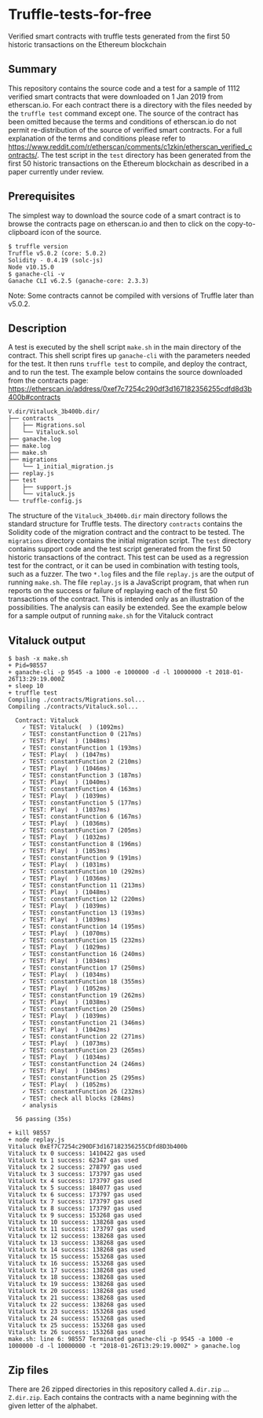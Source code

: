 # Truffle-tests-for-free
Verified smart contracts with truffle tests generated from the first 50 historic transactions on the Ethereum blockchain

## Summary

This repository contains the source code and a test for a sample of  1112 verified smart contracts that were downloaded on 1 Jan 2019 from etherscan.io. For each contract there is a directory with the files needed by the `truffle test` command except one. The source of the contract has been omitted because the terms and conditions of etherscan.io do not permit re-distribution of the source of verified smart contracts. For a full explanation of the terms and conditions please refer to https://www.reddit.com/r/etherscan/comments/c1zkjn/etherscan_verified_contracts/. The test script in the `test` directory has been generated from the first 50 historic transactions on the Ethereum blockchain as described in a paper currently under review.

## Prerequisites
The simplest way to download the source code of a smart contract is to browse the contracts page on etherscan.io and then to click on the copy-to-clipboard icon of the source.

```
$ truffle version
Truffle v5.0.2 (core: 5.0.2)
Solidity - 0.4.19 (solc-js)
Node v10.15.0
$ ganache-cli -v
Ganache CLI v6.2.5 (ganache-core: 2.3.3)
```
Note: Some contracts cannot be compiled with versions of Truffle later than v5.0.2.

## Description

A test is executed by the shell script `make.sh` in the main directory of the contract. This shell script fires up `ganache-cli` with the parameters needed for the test. It then runs `truffle test` to compile, and deploy the contract, and to run the test. The example below contains the source downloaded from the contracts page: https://etherscan.io/address/0xef7c7254c290df3d167182356255cdfd8d3b400b#contracts
```
V.dir/Vitaluck_3b400b.dir/
├── contracts
│   ├── Migrations.sol
│   └── Vitaluck.sol
├── ganache.log
├── make.log
├── make.sh
├── migrations
│   └── 1_initial_migration.js
├── replay.js
├── test
│   ├── support.js
│   └── vitaluck.js
└── truffle-config.js
```
The structure of the `Vitaluck_3b400b.dir` main directory follows the standard structure for Truffle tests. The directory `contracts` contains the Solidity code of the migration contract and the contract to be tested. The `migrations` directory contains the initial migration script. The `test` directory contains support code and the test script generated from the first 50 historic transactions of the contract. This test can be used as a regression test for the contract, or it can be used in combination with testing tools, such as a fuzzer. The two `*.log` files and the file `replay.js` are the output of running `make.sh`. The file `replay.js` is a JavaScript program, that when run reports on the success or failure of replaying each of the first 50 transactions of the contract. This is intended only as an illustration of the possibilities. The analysis can easily be extended. See the example below for a sample output of running `make.sh` for the Vitaluck contract

## Vitaluck output

```
$ bash -x make.sh
+ Pid=98557
+ ganache-cli -p 9545 -a 1000 -e 1000000 -d -l 10000000 -t 2018-01-26T13:29:19.000Z
+ sleep 10
+ truffle test
Compiling ./contracts/Migrations.sol...
Compiling ./contracts/Vitaluck.sol...

  Contract: Vitaluck
    ✓ TEST: Vitaluck(  ) (1092ms)
    ✓ TEST: constantFunction 0 (217ms)
    ✓ TEST: Play(  ) (1048ms)
    ✓ TEST: constantFunction 1 (193ms)
    ✓ TEST: Play(  ) (1047ms)
    ✓ TEST: constantFunction 2 (210ms)
    ✓ TEST: Play(  ) (1046ms)
    ✓ TEST: constantFunction 3 (187ms)
    ✓ TEST: Play(  ) (1040ms)
    ✓ TEST: constantFunction 4 (163ms)
    ✓ TEST: Play(  ) (1039ms)
    ✓ TEST: constantFunction 5 (177ms)
    ✓ TEST: Play(  ) (1037ms)
    ✓ TEST: constantFunction 6 (167ms)
    ✓ TEST: Play(  ) (1036ms)
    ✓ TEST: constantFunction 7 (205ms)
    ✓ TEST: Play(  ) (1032ms)
    ✓ TEST: constantFunction 8 (196ms)
    ✓ TEST: Play(  ) (1053ms)
    ✓ TEST: constantFunction 9 (191ms)
    ✓ TEST: Play(  ) (1031ms)
    ✓ TEST: constantFunction 10 (292ms)
    ✓ TEST: Play(  ) (1036ms)
    ✓ TEST: constantFunction 11 (213ms)
    ✓ TEST: Play(  ) (1048ms)
    ✓ TEST: constantFunction 12 (220ms)
    ✓ TEST: Play(  ) (1039ms)
    ✓ TEST: constantFunction 13 (193ms)
    ✓ TEST: Play(  ) (1039ms)
    ✓ TEST: constantFunction 14 (195ms)
    ✓ TEST: Play(  ) (1070ms)
    ✓ TEST: constantFunction 15 (232ms)
    ✓ TEST: Play(  ) (1029ms)
    ✓ TEST: constantFunction 16 (240ms)
    ✓ TEST: Play(  ) (1034ms)
    ✓ TEST: constantFunction 17 (250ms)
    ✓ TEST: Play(  ) (1034ms)
    ✓ TEST: constantFunction 18 (355ms)
    ✓ TEST: Play(  ) (1052ms)
    ✓ TEST: constantFunction 19 (262ms)
    ✓ TEST: Play(  ) (1038ms)
    ✓ TEST: constantFunction 20 (250ms)
    ✓ TEST: Play(  ) (1039ms)
    ✓ TEST: constantFunction 21 (346ms)
    ✓ TEST: Play(  ) (1042ms)
    ✓ TEST: constantFunction 22 (271ms)
    ✓ TEST: Play(  ) (1073ms)
    ✓ TEST: constantFunction 23 (265ms)
    ✓ TEST: Play(  ) (1034ms)
    ✓ TEST: constantFunction 24 (246ms)
    ✓ TEST: Play(  ) (1045ms)
    ✓ TEST: constantFunction 25 (295ms)
    ✓ TEST: Play(  ) (1052ms)
    ✓ TEST: constantFunction 26 (232ms)
    ✓ TEST: check all blocks (284ms)
    ✓ analysis

  56 passing (35s)

+ kill 98557
+ node replay.js
Vitaluck 0xEf7C7254c290DF3d167182356255CDfd8D3b400b
Vitaluck tx 0 success: 1410422 gas used
Vitaluck tx 1 success: 62347 gas used
Vitaluck tx 2 success: 278797 gas used
Vitaluck tx 3 success: 173797 gas used
Vitaluck tx 4 success: 173797 gas used
Vitaluck tx 5 success: 184077 gas used
Vitaluck tx 6 success: 173797 gas used
Vitaluck tx 7 success: 173797 gas used
Vitaluck tx 8 success: 173797 gas used
Vitaluck tx 9 success: 153268 gas used
Vitaluck tx 10 success: 138268 gas used
Vitaluck tx 11 success: 173797 gas used
Vitaluck tx 12 success: 138268 gas used
Vitaluck tx 13 success: 138268 gas used
Vitaluck tx 14 success: 138268 gas used
Vitaluck tx 15 success: 153268 gas used
Vitaluck tx 16 success: 153268 gas used
Vitaluck tx 17 success: 138268 gas used
Vitaluck tx 18 success: 138268 gas used
Vitaluck tx 19 success: 138268 gas used
Vitaluck tx 20 success: 138268 gas used
Vitaluck tx 21 success: 138268 gas used
Vitaluck tx 22 success: 138268 gas used
Vitaluck tx 23 success: 153268 gas used
Vitaluck tx 24 success: 153268 gas used
Vitaluck tx 25 success: 153268 gas used
Vitaluck tx 26 success: 153268 gas used
make.sh: line 6: 98557 Terminated ganache-cli -p 9545 -a 1000 -e 1000000 -d -l 10000000 -t "2018-01-26T13:29:19.000Z" > ganache.log
```

## Zip files

There are 26 zipped directories in this repository called `A.dir.zip` ... `Z.dir.zip`. Each contains the contracts with a name beginning with the given letter of the alphabet.
